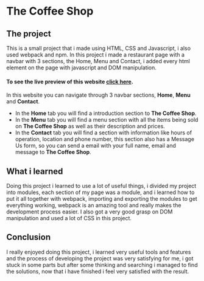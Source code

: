 # The Coffee Shop

## The project

This is a small project that i made using HTML, CSS and Javascript, i also used webpack and npm. In this project i made a restaurant page with a navbar with 3 sections, the Home, Menu and Contact, i added every html element on the page with javascript and DOM manipulation.

#### **To see the live preview of this website [click here](https://gabrxzvski.github.io/restaurant-page/)**.

In this website you can navigate through 3 navbar sections, **Home**, **Menu** and **Contact**.
- In the **Home** tab you will find a introduction section to **The Coffee Shop**.
- In the **Menu** tab you will find a menu section with all the items being sold on **The Coffee Shop** as well as their description and prices.
- In the **Contact** tab you will find a section with information like hours of operation, location and phone number, this section also has a Message Us form, so you can send a email with your full name, email and message to **The Coffee Shop**.
## What i learned

Doing this project i learned to use a lot of useful things, i divided my project into modules, each section of my page was a module, and i learned how to put it all together with webpack, importing and exporting the modules to get everything working, webpack is an amazing tool and really makes the development process easier. I also got a very good grasp on DOM manipulation and used a lot of CSS in this project.

## Conclusion

I really enjoyed doing this project, i learned very useful tools and features and the process of developing the project was very satisfying for me, i got stuck in some parts but after some thinking and searching i managed to find the solutions, now that i have finished i feel very satisfied with the result.